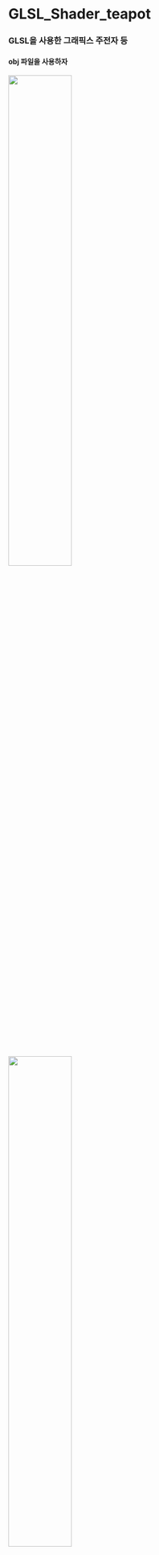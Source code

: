 # GLSL_Shader_teapot
### GLSL을 사용한 그래픽스 주전자 등
#### obj 파일을 사용하자

<img src="https://user-images.githubusercontent.com/54494793/124895358-7236dd80-e017-11eb-88ef-eac2d296645d.png" width="50%" height="50%">

<img src="https://user-images.githubusercontent.com/54494793/124895487-8d095200-e017-11eb-9be9-6c912a84549c.png" width="50%" height="50%">
